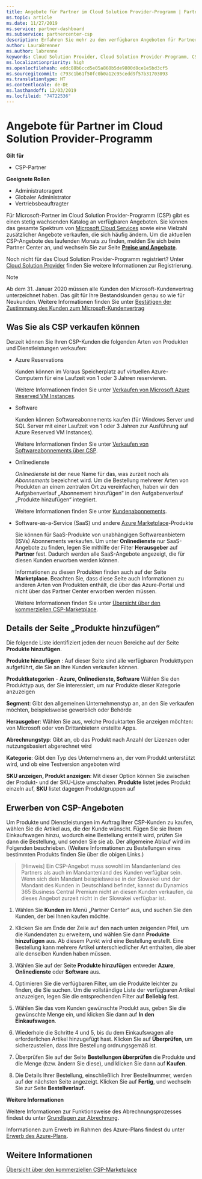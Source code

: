 ```yaml
---
title: Angebote für Partner im Cloud Solution Provider-Programm | Partner Center
ms.topic: article
ms.date: 11/27/2019
ms.service: partner-dashboard
ms.subservice: partnercenter-csp
description: Erfahren Sie mehr zu den verfügbaren Angeboten für Partner im Cloud Solution Provider-Programm.
author: LauraBrenner
ms.author: labrenne
keywords: Cloud Solution Provider, Cloud Solution Provider-Programm, CSP, Produkt hinzufügen, an Kunden verkaufen, Partnerangebote, CSP-Angebote, cloudbasierte Dienste, Azure, Office 365, Dynamics, CSP-Partner, in CSP verkaufen, Azure RI, Azure Reserved Virtual Machine Instances, Azure-Reservierungen, Onlinedienste, Abonnementsoftware, AHUB, SQL Server in Azure, Windows Server in Azure, Kundenabonnements
ms.localizationpriority: high
ms.openlocfilehash: eddc88b6ccd5e05a860b5de9800d8ce1e5bd3cf5
ms.sourcegitcommit: c793c1b61f50fc0b0a12c95cedd9f57b31703093
ms.translationtype: HT
ms.contentlocale: de-DE
ms.lasthandoff: 12/03/2019
ms.locfileid: "74722536"
---
```

# <a name="partner-offers-in-the-cloud-solution-provider-program"></a>Angebote für Partner im Cloud Solution Provider-Programm

**Gilt für**

- CSP-Partner

**Geeignete Rollen**

- Administratoragent
- Globaler Administrator
- Vertriebsbeauftragter

Für Microsoft-Partner im Cloud Solution Provider-Programm (CSP) gibt es einen stetig wachsenden Katalog an verfügbaren Angeboten. Sie können das gesamte Spektrum von [Microsoft Cloud Services](https://partner.microsoft.com/cloud-solution-provider/products-and-services) sowie eine Vielzahl zusätzlicher Angebote verkaufen, die sich häufig ändern. Um die aktuellen CSP-Angebote des laufenden Monats zu finden, melden Sie sich beim Partner Center an, und wechseln Sie zur Seite [**Preise und Angebote**](https://partnercenter.microsoft.com/pcv/sales).  

Noch nicht für das Cloud Solution Provider-Programm registriert? Unter [Cloud Solution Provider](https://partner.microsoft.com/cloud-solution-provider) finden Sie weitere Informationen zur Registrierung. 

>[!NOTE]
>Ab dem 31. Januar 2020 müssen alle Kunden den Microsoft-Kundenvertrag unterzeichnet haben. Das gilt für Ihre Bestandskunden genau so wie für Neukunden. Weitere Informationen finden Sie unter [Bestätigen der Zustimmung des Kunden zum Microsoft-Kundenvertrag](confirm-customer-agreement.md)

## <a name="what-you-can-sell-through-csp"></a>Was Sie als CSP verkaufen können

Derzeit können Sie Ihren CSP-Kunden die folgenden Arten von Produkten und Dienstleistungen verkaufen:

- Azure Reservations<br> 

    Kunden können im Voraus Speicherplatz auf virtuellen Azure-Computern für eine Laufzeit von 1 oder 3 Jahren reservieren.<br>
    
    Weitere Informationen finden Sie unter [Verkaufen von Microsoft Azure Reserved VM Instances](azure-reservations.md).

- Software<br>

    Kunden können Softwareabonnements kaufen (für Windows Server und SQL Server mit einer Laufzeit von 1 oder 3 Jahren zur Ausführung auf Azure Reserved VM Instances).<br>
 
    Weitere Informationen finden Sie unter [Verkaufen von Softwareabonnements über CSP](csp-software-subscriptions.md).  

- Onlinedienste<br>

    *Onlinedienste* ist der neue Name für das, was zurzeit noch als *Abonnements* bezeichnet wird. Um die Bestellung mehrerer Arten von Produkten an einem zentralen Ort zu vereinfachen, haben wir den Aufgabenverlauf „Abonnement hinzufügen“ in den Aufgabenverlauf „Produkte hinzufügen“ integriert.<br>
    
    Weitere Informationen finden Sie unter [Kundenabonnements](customer-subscriptions.md).

- Software-as-a-Service (SaaS) und andere [Azure Marketplace](https://azuremarketplace.microsoft.com/marketplace)-Produkte<br>

    Sie können für SaaS-Produkte von unabhängigen Softwareanbietern (ISVs) Abonnements verkaufen. Um unter **Onlinedienste** nur SaaS-Angebote zu finden, legen Sie mithilfe der Filter **Herausgeber** auf **Partner** fest. Dadurch werden alle SaaS-Angebote angezeigt, die für diesen Kunden erworben werden können.<br>
    
    Informationen zu diesen Produkten finden auch auf der Seite **Marketplace**. Beachten Sie, dass diese Seite auch Informationen zu anderen Arten von Produkten enthält, die über das Azure-Portal und nicht über das Partner Center erworben werden müssen.<br>

    Weitere Informationen finden Sie unter [Übersicht über den kommerziellen CSP-Marketplace](CSP-commercial-marketplace-overview.md).

## <a name="add-products-page-details"></a>Details der Seite „Produkte hinzufügen“

Die folgende Liste identifiziert jeden der neuen Bereiche auf der Seite **Produkte hinzufügen**.

**Produkte hinzufügen** : Auf dieser Seite sind alle verfügbaren Produkttypen aufgeführt, die Sie an Ihre Kunden verkaufen können.

**Produktkategorien** - **Azure, Onlinedienste, Software** Wählen Sie den Produkttyp aus, der Sie interessiert, um nur Produkte dieser Kategorie anzuzeigen

**Segment**: Gibt den allgemeinen Unternehmenstyp an, an den Sie verkaufen möchten, beispielsweise gewerblich oder Behörde

**Herausgeber**: Wählen Sie aus, welche Produktarten Sie anzeigen möchten: von Microsoft oder von Drittanbietern erstellte Apps.

**Abrechnungstyp**: Gibt an, ob das Produkt nach Anzahl der Lizenzen oder nutzungsbasiert abgerechnet wird

**Kategorie**: Gibt den Typ des Unternehmens an, der vom Produkt unterstützt wird, und ob eine Testversion angeboten wird

**SKU anzeigen, Produkt anzeigen**: Mit dieser Option können Sie zwischen der Produkt- und der SKU-Liste umschalten. **Produkte** listet jedes Produkt einzeln auf, **SKU** listet dagegen Produktgruppen auf

## <a name="buy-csp-offers"></a>Erwerben von CSP-Angeboten

Um Produkte und Dienstleistungen im Auftrag Ihrer CSP-Kunden zu kaufen, wählen Sie die Artikel aus, die der Kunde wünscht. Fügen Sie sie Ihrem Einkaufswagen hinzu, wodurch eine Bestellung erstellt wird, prüfen Sie dann die Bestellung, und senden Sie sie ab. Der allgemeine Ablauf wird im Folgenden beschrieben. (Weitere Informationen zu Bestellungen eines bestimmten Produkts finden Sie über die obigen Links.)

>[Hinweis] Ein CSP-Angebot muss sowohl im Mandantenland des Partners als auch im Mandantenland des Kunden verfügbar sein. 
>Wenn sich dein Mandant beispielsweise in der Slowakei und der Mandant des Kunden in Deutschland befindet, kannst du Dynamics 365 Business Central Premium nicht an diesen Kunden verkaufen, da dieses Angebot zurzeit nicht in der Slowakei verfügbar ist.

1. Wählen Sie **Kunden** im Menü „Partner Center“ aus, und suchen Sie den Kunden, der bei Ihnen kaufen möchte. 

2. Klicken Sie am Ende der Zeile auf den nach unten zeigenden Pfeil, um die Kundendaten zu erweitern, und wählen Sie dann **Produkte hinzufügen** aus. Ab diesem Punkt wird eine Bestellung erstellt. Eine Bestellung kann mehrere Artikel unterschiedlicher Art enthalten, die aber alle denselben Kunden haben müssen.

3. Wählen Sie auf der Seite **Produkte hinzufügen** entweder **Azure**, **Onlinedienste** oder **Software** aus.

4. Optimieren Sie die verfügbaren Filter, um die Produkte leichter zu finden, die Sie suchen. Um die vollständige Liste der verfügbaren Artikel anzuzeigen, legen Sie die entsprechenden Filter auf **Beliebig** fest. 

5. Wählen Sie das vom Kunden gewünschte Produkt aus, geben Sie die gewünschte Menge ein, und klicken Sie dann auf **In den Einkaufswagen**.

6. Wiederhole die Schritte 4 und 5, bis du dem Einkaufswagen alle erforderlichen Artikel hinzugefügt hast. Klicken Sie auf **Überprüfen**, um sicherzustellen, dass Ihre Bestellung ordnungsgemäß ist.  

7. Überprüfen Sie auf der Seite **Bestellungen überprüfen** die Produkte und die Menge (bzw. ändern Sie diese), und klicken Sie dann auf **Kaufen**. 

8. Die Details Ihrer Bestellung, einschließlich Ihrer Bestellnummer, werden auf der nächsten Seite angezeigt. Klicken Sie auf **Fertig**, und wechseln Sie zur Seite **Bestellverlauf**. 

**Weitere Informationen** 

Weitere Informationen zur Funktionsweise des Abrechnungsprozesses findest du unter [Grundlagen zur Abrechnung](https://docs.microsoft.com/partner-center/billing-basics).

Informationen zum Erwerb im Rahmen des Azure-Plans findest du unter [Erwerb des Azure-Plans](purchase-azure-plan.md).

## <a name="see-also"></a>Weitere Informationen

[Übersicht über den kommerziellen CSP-Marketplace](csp-commercial-marketplace-overview.md)